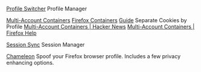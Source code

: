 
[Profile Switcher](https://addons.mozilla.org/en-US/firefox/addon/profile-switcher/)
Profile Manager

[Multi-Account Containers](https://addons.mozilla.org/en-US/firefox/addon/multi-account-containers)
[Firefox Containers](https://addons.mozilla.org/en-US/firefox/addon/multi-account-containers/)
[Guide](https://www.thechiefmeat.com/guides/containers.html)
Separate Cookies by Profile
[Multi-Account Containers | Hacker News](https://news.ycombinator.com/item?id=34766801)
[Multi-Account Containers | Firefox Help](https://support.mozilla.org/en-US/kb/containers)

[Session Sync](https://addons.mozilla.org/en-US/firefox/addon/session-sync/)
Session Manager

[Chameleon](https://addons.mozilla.org/en-US/firefox/addon/chameleon-ext/)
Spoof your Firefox browser profile. Includes a few privacy enhancing options.

